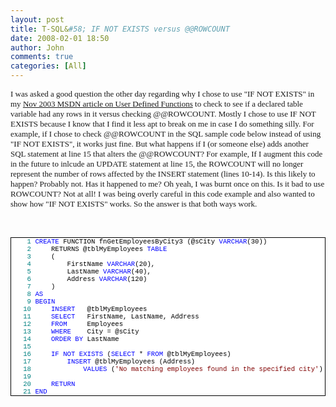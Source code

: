 ```yaml
---
layout: post
title: T-SQL&#58; IF NOT EXISTS versus @@ROWCOUNT
date: 2008-02-01 18:50
author: John
comments: true
categories: [All]
---
```

<P><FONT size=2><FONT face="Trebuchet MS"><SPAN class=843211217-19072005>I was asked a good question the other day regarding&nbsp;why&nbsp;I chose to use "IF NOT EXISTS" in my <A href="http://msdn.microsoft.com/msdnmag/issues/03/11/DataPoints/">Nov 2003 MSDN article on User Defined Functions</A> to check to see if a declared table variable had any rows in it versus checking @@ROWCOUNT. Mostly I chose to use IF NOT EXISTS because I know that I find it less apt to break on me in case I do something silly. For example, if I chose to check @@ROWCOUNT in the SQL sample code below instead of using "IF NOT EXISTS", it works just fine. But what happens if I (or someone else) adds another SQL statement at line 15 that alters the @@ROWCOUNT? For example, If I augment this code in the future to inlcude an UPDATE statement at line 15, the ROWCOUNT will no longer represent the number of rows affected by the INSERT statement (lines 10-14). Is this likely to happen? Probably not. Has it happened to me? Oh yeah, I was burnt once on this. Is it bad to use ROWCOUNT? Not at all! I was being overly careful in this code example and also wanted to show how "IF NOT EXISTS" works. So the answer is that both ways work. </SPAN></FONT></FONT></P> <P><FONT size=2><FONT face="Trebuchet MS"><SPAN class=843211217-19072005></SPAN></FONT></FONT><SPAN class=cb1><FONT color=#0000ff>&nbsp;</P> <DIV class=cf> <DIV style="BORDER-RIGHT: windowtext 1pt solid; PADDING-RIGHT: 0pt; BORDER-TOP: windowtext 1pt solid; PADDING-LEFT: 0pt; FONT-SIZE: 8pt; BACKGROUND: white; PADDING-BOTTOM: 0pt; BORDER-LEFT: windowtext 1pt solid; COLOR: black; PADDING-TOP: 0pt; BORDER-BOTTOM: windowtext 1pt solid; FONT-FAMILY: Courier New"> <P style="MARGIN: 0px"><SPAN style="COLOR: teal">&nbsp;&nbsp;&nbsp;&nbsp;1</SPAN>&nbsp;<SPAN style="COLOR: blue">CREATE </SPAN>FUNCTION fnGetEmployeesByCity3 (@sCity <SPAN style="COLOR: blue">VARCHAR</SPAN>(30))</P> <P style="MARGIN: 0px"><SPAN style="COLOR: teal">&nbsp;&nbsp;&nbsp;&nbsp;2</SPAN>&nbsp;&nbsp;&nbsp;&nbsp; RETURNS @tblMyEmployees <SPAN style="COLOR: blue">TABLE</SPAN></P> <P style="MARGIN: 0px"><SPAN style="COLOR: teal">&nbsp;&nbsp;&nbsp;&nbsp;3</SPAN>&nbsp;&nbsp;&nbsp;&nbsp; (</P> <P style="MARGIN: 0px"><SPAN style="COLOR: teal">&nbsp;&nbsp;&nbsp;&nbsp;4</SPAN>&nbsp;&nbsp;&nbsp;&nbsp; &nbsp;&nbsp;&nbsp; FirstName <SPAN style="COLOR: blue">VARCHAR</SPAN>(20),</P> <P style="MARGIN: 0px"><SPAN style="COLOR: teal">&nbsp;&nbsp;&nbsp;&nbsp;5</SPAN>&nbsp;&nbsp;&nbsp;&nbsp; &nbsp;&nbsp;&nbsp; LastName <SPAN style="COLOR: blue">VARCHAR</SPAN>(40),</P> <P style="MARGIN: 0px"><SPAN style="COLOR: teal">&nbsp;&nbsp;&nbsp;&nbsp;6</SPAN>&nbsp;&nbsp;&nbsp;&nbsp; &nbsp;&nbsp;&nbsp; Address <SPAN style="COLOR: blue">VARCHAR</SPAN>(120)</P> <P style="MARGIN: 0px"><SPAN style="COLOR: teal">&nbsp;&nbsp;&nbsp;&nbsp;7</SPAN>&nbsp;&nbsp;&nbsp;&nbsp; )</P> <P style="MARGIN: 0px"><SPAN style="COLOR: teal">&nbsp;&nbsp;&nbsp;&nbsp;8</SPAN>&nbsp;<SPAN style="COLOR: blue">AS</SPAN></P> <P style="MARGIN: 0px"><SPAN style="COLOR: teal">&nbsp;&nbsp;&nbsp;&nbsp;9</SPAN>&nbsp;<SPAN style="COLOR: blue">BEGIN</SPAN></P> <P style="MARGIN: 0px"><SPAN style="COLOR: teal">&nbsp;&nbsp;&nbsp;10</SPAN>&nbsp;&nbsp;&nbsp;&nbsp; <SPAN style="COLOR: blue">INSERT </SPAN>&nbsp; @tblMyEmployees</P> <P style="MARGIN: 0px"><SPAN style="COLOR: teal">&nbsp;&nbsp;&nbsp;11</SPAN>&nbsp;&nbsp;&nbsp;&nbsp; <SPAN style="COLOR: blue">SELECT </SPAN>&nbsp; FirstName, LastName, Address</P> <P style="MARGIN: 0px"><SPAN style="COLOR: teal">&nbsp;&nbsp;&nbsp;12</SPAN>&nbsp;&nbsp;&nbsp;&nbsp; <SPAN style="COLOR: blue">FROM </SPAN>&nbsp;&nbsp;&nbsp; Employees</P> <P style="MARGIN: 0px"><SPAN style="COLOR: teal">&nbsp;&nbsp;&nbsp;13</SPAN>&nbsp;&nbsp;&nbsp;&nbsp; <SPAN style="COLOR: blue">WHERE </SPAN>&nbsp;&nbsp; City = @sCity </P> <P style="MARGIN: 0px"><SPAN style="COLOR: teal">&nbsp;&nbsp;&nbsp;14</SPAN>&nbsp;&nbsp;&nbsp;&nbsp; <SPAN style="COLOR: blue">ORDER BY </SPAN>LastName</P> <P style="MARGIN: 0px"><SPAN style="COLOR: teal">&nbsp;&nbsp;&nbsp;15</SPAN>&nbsp;</P> <P style="MARGIN: 0px"><SPAN style="COLOR: teal">&nbsp;&nbsp;&nbsp;16</SPAN>&nbsp;&nbsp;&nbsp;&nbsp; <SPAN style="COLOR: blue">IF NOT EXISTS </SPAN>(<SPAN style="COLOR: blue">SELECT </SPAN>* <SPAN style="COLOR: blue">FROM </SPAN>@tblMyEmployees)</P> <P style="MARGIN: 0px"><SPAN style="COLOR: teal">&nbsp;&nbsp;&nbsp;17</SPAN>&nbsp;&nbsp;&nbsp;&nbsp; &nbsp;&nbsp;&nbsp; <SPAN style="COLOR: blue">INSERT </SPAN>@tblMyEmployees (Address)</P> <P style="MARGIN: 0px"><SPAN style="COLOR: teal">&nbsp;&nbsp;&nbsp;18</SPAN>&nbsp;&nbsp;&nbsp;&nbsp; &nbsp;&nbsp;&nbsp; &nbsp;&nbsp;&nbsp; <SPAN style="COLOR: blue">VALUES </SPAN>(<SPAN style="COLOR: maroon">'No matching employees found in the specified city'</SPAN>)</P> <P style="MARGIN: 0px"><SPAN style="COLOR: teal">&nbsp;&nbsp;&nbsp;19</SPAN>&nbsp;</P> <P style="MARGIN: 0px"><SPAN style="COLOR: teal">&nbsp;&nbsp;&nbsp;20</SPAN>&nbsp;&nbsp;&nbsp;&nbsp; <SPAN style="COLOR: blue">RETURN</SPAN></P> <P style="MARGIN: 0px"><SPAN style="COLOR: teal">&nbsp;&nbsp;&nbsp;21</SPAN>&nbsp;<SPAN style="COLOR: blue">END</SPAN></P></DIV><!--EndFragment--></FONT></SPAN></DIV><!--EndFragment-->

